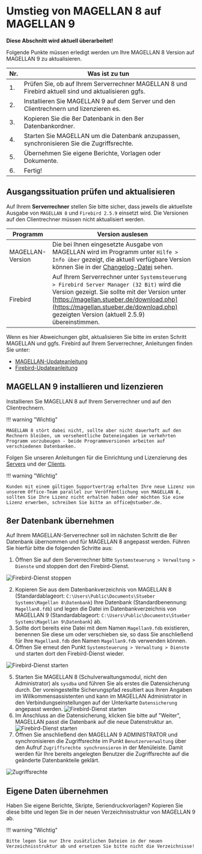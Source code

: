 # Umstieg von MAGELLAN 8 auf MAGELLAN 9

**Diese Abschnitt wird aktuell überarbeitet!**

Folgende Punkte müssen erledigt werden um Ihre MAGELLAN 8 Version auf MAGELLAN 9 zu aktualisieren.

Nr.|Was ist zu tun
--|--
1.| Prüfen Sie, ob auf Ihrem Serverrechner MAGELLAN 8 und Firebird aktuell sind und aktualisieren ggfs.
2.| Installieren Sie MAGELLAN 9 auf dem Server und den Clientrechnern und lizenzieren es.
3.| Kopieren Sie die 8er Datenbank in den 8er Datenbankordner.
4.| Starten Sie MAGELLAN um die Datenbank anzupassen, synchronisieren Sie die Zugriffsrechte.
5.| Übernehmen Sie eigene Berichte, Vorlagen oder Dokumente.
6.| Fertig!

## Ausgangssituation prüfen und aktualisieren

Auf Ihrem **Serverrechner** stellen Sie bitte sicher, dass jeweils die aktuellste Ausgabe von `MAGELLAN 8` und `Firebird 2.5.9` einsetzt wird. Die Versionen auf den Clientrechner müssen nicht aktualisiert werden.

Programm|Version auslesen
--|--
MAGELLAN-Version|Die bei Ihnen eingesetzte Ausgabe von MAGELLAN wird im Programm unter `Hilfe > Info über` gezeigt, die aktuell verfügbare Version können Sie in der [Changelog-Datei](https://doc.magellan.stueber.de/changelog/changelog/) sehen.
Firebird| Auf Ihrem Serverrechner unter `Systemsteuerung > Firebird Server Manager (32 Bit)` wird die Version gezeigt. Sie sollte mit der Version unter [https://magellan.stueber.de/download.php](https://magellan.stueber.de/download.php) gezeigten Version (aktuell 2.5.9) übereinstimmen.

Wenn es hier Abweichungen gibt, aktualisieren Sie bitte im ersten Schritt MAGELLAN und ggfs. Firebird auf Ihrem Serverrechner, Anleitungen finden Sie unter:

* [MAGELLAN-Updateanleitung](https://doc.magellan.stueber.de/schulverwaltung/update/wie-kann-ein-update-verteilt-werden/)
* [Firebird-Updateanleitung](https://doc.magellan.stueber.de/schulverwaltung/update/firebird-aktualisieren/)

## MAGELLAN 9 installieren und lizenzieren

Installieren Sie MAGELLAN 8 auf Ihrem Serverrechner und auf den Clientrechnern.

!!! warning "Wichtig"

    MAGELLAN 8 stört dabei nicht, sollte aber nicht dauerhaft auf den Rechnern bleiben, um versehentliche Dateneingaben im verkehrten Programm vorzubeugen - beide Programmversionen arbeiten auf verschiedenen Datenbanken.

Folgen Sie unseren Anleitungen für die Einrichtung und Lizenzierung des [Servers](https://doc.magellan.stueber.de/schulverwaltung/installation/version9/server.installieren/) und der [Clients](https://doc.magellan.stueber.de/schulverwaltung/installation/version9/arbeitsplatz.installieren/).

!!! warning "Wichtig"

    Kunden mit einem gültigen Supportvertrag erhalten Ihre neue Lizenz von unserem Office-Team parallel zur Veröffentlichung von MAGELLAN 8, sollten Sie Ihre Lizenz nicht erhalten haben oder möchten Sie eine Lizenz erwerben, schreiben Sie bitte an office@stueber.de.

## 8er Datenbank übernehmen

Auf Ihrem MAGELLAN-Serverrechner soll im nächsten Schritt die 8er Datenbank übernommen und für MAGELLAN 8 angepasst werden. Führen Sie hierfür bitte die folgenden Schritte aus:

1. Öffnen Sie auf dem Serverrechner bitte `Systemsteuerung > Verwaltung > Dienste` und stoppen dort den Firebird-Dienst.

![Firebird-Dienst stoppen](/assets/images/update/7zu8/01.png)

2. Kopieren Sie aus dem Datenbankverzeichnis von MAGELLAN 8 (Standardablageort: `C:\Users\Public\Documents\Stueber Systems\Magellan 8\Datenbank`) Ihre Datenbank (Standardbenennung: `Magellan8.fdb`) und legen die Datei im Datenbankverzeichnis von MAGELLAN 9 (Standardablageort: `C:\Users\Public\Documents\Stueber Systems\Magellan 9\Datenbank`) ab.
3. Sollte dort bereits eine Datei mit dem Namen `Magellan9.fdb` existieren, benennen Sie diese um oder verschieben sie, so dass Sie anschließend für Ihre `Magellan8.fdb` den Namen `Magellan9.fdb` verwenden können.
4. Öffnen Sie erneut den Punkt `Systemsteuerung > Verwaltung > Dienste` und starten dort den Firebird-Dienst wieder.

![Firebird-Dienst starten](/assets/images/update/7zu8/02.png)

5. Starten Sie MAGELLAN 8 (Schulverwaltungsmodul, nicht den Administrator) als `sysdba` und führen Sie als erstes die Datensicherung durch. Der voreingestellte Sicherungspfad resultiert aus Ihren Angaben im Willkommensassistenten und kann im MAGELLAN Administrator in den Verbindungseinstellungen auf der Unterkarte `Datensicherung` angepasst werden.
![Firebird-Dienst starten](/assets/images/update/7zu8/05.png)
1. Im Anschluss an die Datensicherung, klicken Sie bitte auf "Weiter", MAGELLAN passt die Datenbank auf die neue Datenstruktur an.
![Firebird-Dienst starten](/assets/images/update/7zu8/06.png)
8. Öffnen Sie anschließend den MAGELLAN 9 ADMINISTRATOR und synchronisieren die Zugriffsrechte im Punkt `Benutzerverwaltung` über den Aufruf  `Zugriffsrechte synchronsieren` in der Menüleiste. Damit werden für Ihre bereits angelegten Benutzer die Zugriffsrechte auf die geänderte Datenbankteile geklärt.

![Zugriffsrechte](/assets/images/update/7zu8/04.png)

## Eigene Daten übernehmen

Haben Sie eigene Berichte, Skripte, Seriendruckvorlagen? Kopieren Sie diese bitte und legen Sie in der neuen Verzeichnisstruktur von MAGELLAN 9 ab.

!!! warning "Wichtig"

    Bitte legen Sie nur Ihre zusätzlichen Dateien in der neuen Verzeichnisstruktur ab und ersetzen Sie bitte nicht die Verzeichnisse! 
